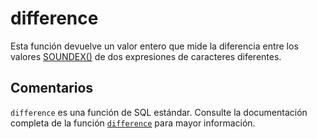 ﻿---
SidebarGroup: "index-text-functions"
Autogenerated: true
---

# difference

Esta función devuelve un valor entero que mide la diferencia entre los valores [SOUNDEX()](./soundex-transact-sql.md) de dos expresiones de caracteres diferentes.

## Comentarios 

`difference` es una función de SQL estándar. Consulte la documentación completa de la función [`difference`](https://learn.microsoft.com/es-es/sql/t-sql/functions/difference-transact-sql) para mayor información.
